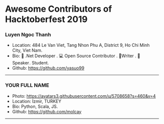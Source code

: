 # Awesome Contributors of Hacktoberfest 2019

### Luyen Ngoc Thanh
- Location: 484 Le Van Viet, Tang Nhon Phu A, District 9, Ho Chi Minh City, Viet Nam.
- Bio: 📱 .Net Developer . 💻 Open Source Contributor . 📝Writer . 🎤 Speaker . Student.
- Github: https://github.com/yasuo99
***

### YOUR FULL NAME
- Photo: https://avatars3.githubusercontent.com/u/5708658?s=460&v=4
- Location: İzmir, TURKEY
- Bio: Python, Scala, JS.
- Github: https://github.com/molcay
***
